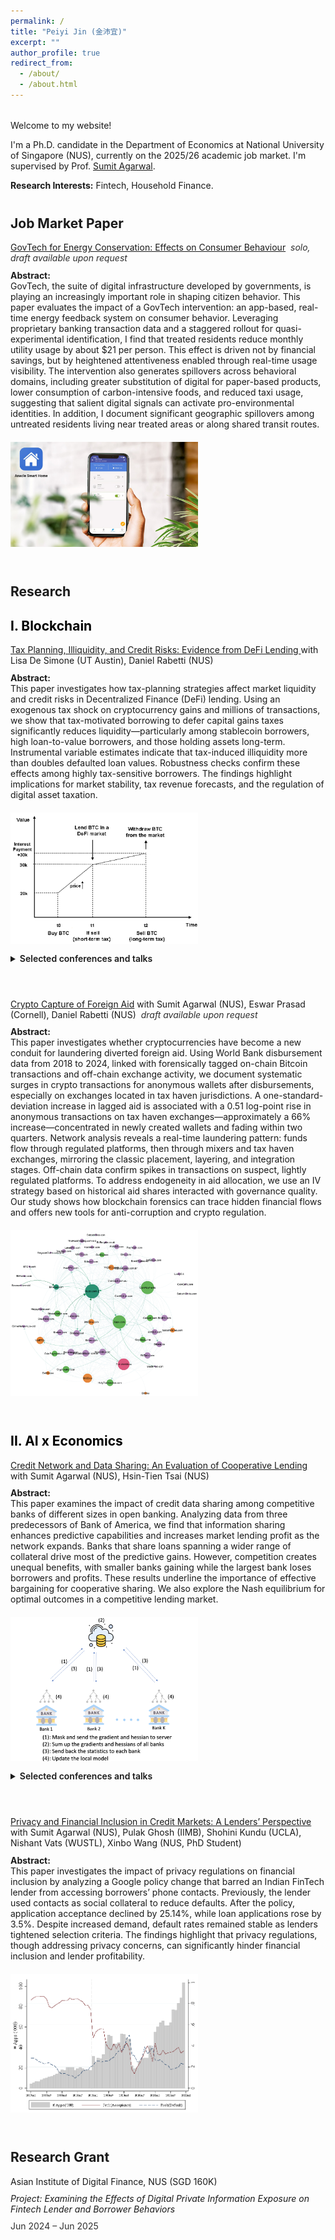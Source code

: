 ```yaml
---
permalink: /
title: "Peiyi Jin (金沛宜)"
excerpt: ""
author_profile: true
redirect_from: 
  - /about/
  - /about.html
---
```

<style>
  /* page width */
  .page, .main, .page__content, .archive {
    max-width: 1500px;
    margin: 0 auto;
    padding: 0 30px;
  }

  /* spacing system */
  .section-gap { margin-top: 2rem; }
  .section-gap-lg { margin-top: 2.5rem; }

  /* paper blocks */
  .paper-entry { margin-bottom: 3.5rem; }
  .paper-flex {
    display: flex; align-items: flex-start; gap: 20px; flex-wrap: wrap;
  }
  .paper-text { flex: 1; min-width: 260px; }
  .paper-text p { margin: 0 0 .65rem 0; }
  .paper-text p:last-child { margin-bottom: 0; }
  .paper-media { flex: 0 0 auto; }
  .paper-media img { max-width: 300px; height: auto; cursor: zoom-in; }

  /* details */
  details { margin-top: .75rem; }
  summary { cursor: pointer; font-weight: 600; }

  /* small tweaks */
  .muted { opacity: .9; }
</style>

<div class="section-gap"></div>

<p>Welcome to my website!</p>

<p>I'm a Ph.D. candidate in the Department of Economics at National University of Singapore (NUS), currently on the 2025/26 academic job market. I'm supervised by Prof. <a href="https://www.ushakrisna.com/" target="_blank" rel="noopener noreferrer">Sumit Agarwal</a>.</p>

<p><strong>Research Interests:</strong> Fintech, Household Finance.</p>

<h2 class="section-gap-lg">Job Market Paper</h2>

<!-- =============== JMP =============== -->
<div class="paper-entry">
  <div class="paper-flex">
    <div class="paper-text">
      <p>
        <a href="#">GovTech for Energy Conservation: Effects on Consumer Behaviour</a>
        <em class="muted"> &nbsp;solo, draft available upon request</em>
      </p>
      <p><strong>Abstract:</strong><br>
        GovTech, the suite of digital infrastructure developed by governments, is playing an increasingly important role in shaping citizen behavior. This paper evaluates the impact of a GovTech intervention: an app-based, real-time energy feedback system on consumer behavior. Leveraging proprietary banking transaction data and a staggered rollout for quasi-experimental identification, I find that treated residents reduce monthly utility usage by about $21 per person. This effect is driven not by financial savings, but by heightened attentiveness enabled through real-time usage visibility. The intervention also generates spillovers across behavioral domains, including greater substitution of digital for paper-based products, lower consumption of carbon-intensive foods, and reduced taxi usage, suggesting that salient digital signals can activate pro-environmental identities. In addition, I document significant geographic spillovers among untreated residents living near treated areas or along shared transit routes.
      </p>
    </div>
    <div class="paper-media">
      <a href="/images/app.png" target="_blank" rel="noopener noreferrer">
        <img src="/images/app.png" alt="Consumption Not Less but Greener">
      </a>
    </div>
  </div>
</div>

<h2 class="section-gap-lg">Research</h2>

<h2 style="color:#000">I. Blockchain</h2>

<!-- =============== 1) DeFi Lending =============== -->
<div class="paper-entry">
  <div class="paper-flex">
    <div class="paper-text">
      <p>
        <a href="https://papers.ssrn.com/sol3/papers.cfm?abstract_id=4764605" target="_blank" rel="noopener noreferrer">
          Tax Planning, Illiquidity, and Credit Risks: Evidence from DeFi Lending
        </a> with Lisa De Simone (UT Austin), Daniel Rabetti (NUS)
      </p>
      <p><strong>Abstract:</strong><br>
        This paper investigates how tax-planning strategies affect market liquidity and credit risks in Decentralized Finance (DeFi) lending. Using an exogenous tax shock on cryptocurrency gains and millions of transactions, we show that tax-motivated borrowing to defer capital gains taxes significantly reduces liquidity—particularly among stablecoin borrowers, high loan-to-value borrowers, and those holding assets long-term. Instrumental variable estimates indicate that tax-induced illiquidity more than doubles defaulted loan values. Robustness checks confirm these effects among highly tax-sensitive borrowers. The findings highlight implications for market stability, tax revenue forecasts, and the regulation of digital asset taxation.
      </p>
    </div>
    <div class="paper-media">
      <a href="/images/blockchain1.png" target="_blank" rel="noopener noreferrer">
        <img src="/images/blockchain1.png" alt="DeFi Lending">
      </a>
    </div>
  </div>
  <details>
    <summary>Selected conferences and talks</summary>
    <p>
      International Monetary Fund (IMF) Workshop in Digital Money and Taxation (2025);  
      Hawai’i Accounting Research Conference (HARC, 2025);  
      Tokenomics Conference (2024);  
      Workshop on the Economics of Technology and Decentralization at Waseda University;  
      National University of Singapore; Cornell–Tsinghua Summer Finance Institute;  
      IESE Barcelona Tax Conference; IC3 Blockchain Camp at Cornell Tech;  
      Finance and Accounting Annual Research Symposium; Research Symposium on Finance and Economics;  
      Bank of Finland; European Systemic Risk Board; Conference in AI and Systemic Risk Analytics;  
      Swiss National Bank Conference on Cryptoassets and Financial Innovation; Euroasia Conference;  
      Hong Kong University Summer Conference; Bank of Japan;  
      FeAT International Conference on Artificial Intelligence; Tsinghua University (SEM and PBC, 2024);  
      Singapore FinTech Festival; 14th Financial Markets and Corporate Governance Conference;  
      AI Global Finance Research Conference (Ho Chi Minh City, 2023).
    </p>
  </details>
</div>

<!-- =============== 2) Crypto Capture =============== -->
<div class="paper-entry">
  <div class="paper-flex">
    <div class="paper-text">
      <p>
        <a href="#">Crypto Capture of Foreign Aid</a> with Sumit Agarwal (NUS), Eswar Prasad (Cornell), Daniel Rabetti (NUS)
        <em class="muted"> &nbsp;draft available upon request</em>
      </p>
      <p><strong>Abstract:</strong><br>
        This paper investigates whether cryptocurrencies have become a new conduit for laundering diverted foreign aid. Using World Bank disbursement data from 2018 to 2024, linked with forensically tagged on-chain Bitcoin transactions and off-chain exchange activity, we document systematic surges in crypto transactions for anonymous wallets after disbursements, especially on exchanges located in tax haven jurisdictions. A one-standard-deviation increase in lagged aid is associated with a 0.51 log-point rise in anonymous transactions on tax haven exchanges—approximately a 66% increase—concentrated in newly created wallets and fading within two quarters. Network analysis reveals a real-time laundering pattern: funds flow through regulated platforms, then through mixers and tax haven exchanges, mirroring the classic placement, layering, and integration stages. Off-chain data confirm spikes in transactions on suspect, lightly regulated platforms. To address endogeneity in aid allocation, we use an IV strategy based on historical aid shares interacted with governance quality. Our study shows how blockchain forensics can trace hidden financial flows and offers new tools for anti-corruption and crypto regulation.
      </p>
    </div>
    <div class="paper-media">
      <a href="/images/agg20.png" target="_blank" rel="noopener noreferrer">
        <img src="/images/agg20.png" alt="Crypto Capture">
      </a>
    </div>
  </div>
</div>

<h2 style="color:#000">II. AI x Economics</h2>

<!-- =============== 3) Cooperative Lending =============== -->
<div class="paper-entry">
  <div class="paper-flex">
    <div class="paper-text">
      <p>
        <a href="https://papers.ssrn.com/sol3/papers.cfm?abstract_id=4463473" target="_blank" rel="noopener noreferrer">
          Credit Network and Data Sharing: An Evaluation of Cooperative Lending
        </a>
        with Sumit Agarwal (NUS), Hsin-Tien Tsai (NUS)
      </p>
      <p><strong>Abstract:</strong><br>
        This paper examines the impact of credit data sharing among competitive banks of different sizes in open banking. Analyzing data from three predecessors of Bank of America, we find that information sharing enhances predictive capabilities and increases market lending profit as the network expands. Banks that share loans spanning a wider range of collateral drive most of the predictive gains. However, competition creates unequal benefits, with smaller banks gaining while the largest bank loses borrowers and profits. These results underline the importance of effective bargaining for cooperative sharing. We also explore the Nash equilibrium for optimal outcomes in a competitive lending market.
      </p>
    </div>
    <div class="paper-media">
      <a href="/images/bank.png" target="_blank" rel="noopener noreferrer">
        <img src="/images/bank.png" alt="Illustration of cooperative lending network among banks">
      </a>
    </div>
  </div>
  <details>
    <summary>Selected conferences and talks</summary>
    <p>
      29th International Conference on Computing in Economics and Finance (CEF), Nice (2023);
      Asian Meeting of the Econometric Society, Tsinghua University, Beijing (2023)
    </p>
  </details>
</div>

<!-- =============== 4) Privacy & Inclusion =============== -->
<div class="paper-entry">
  <div class="paper-flex">
    <div class="paper-text">
      <p>
        <a href="https://drive.google.com/file/d/1QY0Ba49V9RbYpTz1cms9vca-3N3dRO-u/view" target="_blank" rel="noopener noreferrer">
          Privacy and Financial Inclusion in Credit Markets: A Lenders’ Perspective
        </a> with Sumit Agarwal (NUS), Pulak Ghosh (IIMB), Shohini Kundu (UCLA), Nishant Vats (WUSTL), Xinbo Wang (NUS, PhD Student)
      </p>
      <p><strong>Abstract:</strong><br>
        This paper investigates the impact of privacy regulations on financial inclusion by analyzing a Google policy change that barred an Indian FinTech lender from accessing borrowers’ phone contacts. Previously, the lender used contacts as social collateral to reduce defaults. After the policy, application acceptance declined by 25.14%, while loan applications rose by 3.5%. Despite increased demand, default rates remained stable as lenders tightened selection criteria. The findings highlight that privacy regulations, though addressing privacy concerns, can significantly hinder financial inclusion and lender profitability.
      </p>
    </div>
    <div class="paper-media">
      <a href="/images/india_loan.png" target="_blank" rel="noopener noreferrer">
        <img src="/images/india_loan.png" alt="Privacy and Inclusion">
      </a>
    </div>
  </div>
</div>


<!-- =============== Grant =============== -->
<h2 class="section-gap-lg">Research Grant</h2>
<div class="paper-entry">
  <div class="paper-flex">
    <div class="paper-text">
      <p>
        Asian Institute of Digital Finance, NUS (SGD 160K)
      </p>
      <p><em>Project: Examining the Effects of Digital Private Information Exposure on Fintech Lender and Borrower Behaviors</em></p>
      <p class="muted">Jun 2024 – Jun 2025</p>
    </div>
  </div>
</div>